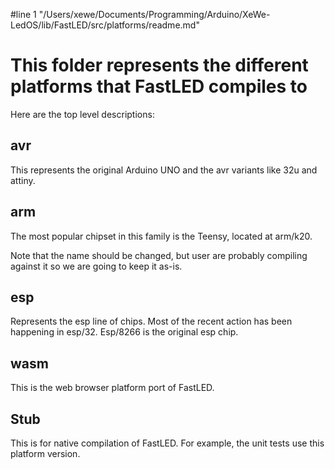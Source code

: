 #line 1 "/Users/xewe/Documents/Programming/Arduino/XeWe-LedOS/lib/FastLED/src/platforms/readme.md"
# This folder represents the different platforms that FastLED compiles to

Here are the top level descriptions:

## avr

This represents the original Arduino UNO and the avr variants like 32u and attiny.

## arm

The most popular chipset in this family is the Teensy, located at arm/k20.

Note that the name should be changed, but user are probably compiling against it so we are going
to keep it as-is.

## esp

Represents the esp line of chips. Most of the recent action has been happening in esp/32. Esp/8266 is the original esp chip.

## wasm

This is the web browser platform port of FastLED.

## Stub

This is for native compilation of FastLED. For example, the unit tests use this platform version.
